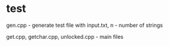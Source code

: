 # test

gen.cpp - generate test file with input.txt, n - number of strings

get.cpp, getchar.cpp, unlocked.cpp - main files
